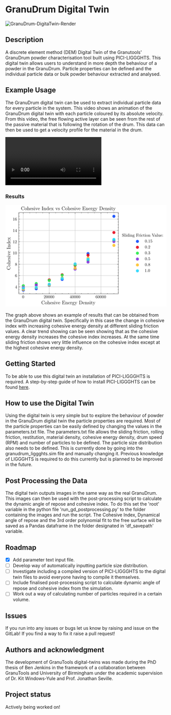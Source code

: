 # GranuDrum Digital Twin

![GranuDrum-DigitaTwin-Render](/uploads/bbfd74d541b9b84e5c2a2fab6955b600/GranuDrum.png)

## Description
A discrete element method (DEM) Digital Twin of the Granutools' GranuDrum powder characterisation tool built using PICI-LIGGGHTS.
This digital twin allows users to understand in more depth the behaviour of a powder in the GranuDrum. 
Particle properties can be defined and the individual particle data or bulk powder behaviour extracted and analysed.

## Example Usage

The GranuDrum digital twin can be used to extract individual particle data for every particle in the system. This video shows an animation of the GranuDrum digital twin with each particle
coloured by its absolute velocity. From this video, the free flowing active layer can be seen from the rest of the passive material that is following the rotation of the drum. This data 
can then be used to get a velocity profile for the material in the drum.

![GranuDrum Example Video](readme_files/gd_animation_45rpm.mp4)

### Results

![Graph showing the change in cohesive index with different cohesive energy densities](readme_files/ci_vs_ced.png)

The graph above shows an example of results that can be obtained from the GranuDrum digital twin. 
Specifically in this case the change in cohesive index with increasing cohesive energy density at different sliding friction values.
A clear trend showing can be seen showing that as the cohesive energy density increases the cohesive index increases. At the same time 
sliding friction shows very little influence on the cohesive index except at  the highest cohesive energy density.

## Getting Started
To be able to use this digital twin an installation of PICI-LIGGGHTS is required. A step-by-step guide of how to install PICI-LIGGGHTS can be found [here](https://uob-positron-imaging-centre.github.io/InstallingPICI-LIGGGHTS/).

## How to use the Digital Twin
Using the digital twin is very simple but to explore the behaviour of powder in the GranuDrum digital twin the particle properties are required. 
Most of the particle properties can be easily defined by changing the values in the parameters.txt file.
The parameters.txt file allows the sliding friction, rolling friction, restitution, material density, cohesive energy density, drum speed (RPM) and number of particles to be defined.
The particle size distribution also needs to be defined. This is currently done by going into the granudrum_liggghts.sim file and manually changing it.
Previous knowledge of LIGGGHTS is required to do this currently but is planned to be improved in the future.

## Post Processing the Data
The digital twin outputs images in the same way as the real GranuDrum. This images can then be used with the post-processing script to calculate the dynamic angle of repose and cohesive index.
To do this set the 'root' variable in the python file 'run_gd_postprocessing.py' to the folder containing the images and run the script.
The Cohesive Index, Dynamical angle of repose and the 3rd order polynomial fit to the free surface will be saved as a Pandas dataframe in the folder designated in 'df_savepath' variable.

## Roadmap
- [x] Add parameter text input file.
- [ ] Develop way of automatically inputting particle size distribution.
- [ ] Investigate including a compiled version of PICI-LIGGGHTS to the digital twin files to avoid everyone having to compile it themselves.
- [ ] Include finalised post-processing script to calculate dynamic angle of repose and cohesive index from the simulation.
- [ ] Work out a way of calculating number of particles required in a certain volume.

## Issues
If you run into any issues or bugs let us know by raising and issue on the GitLab! If you find a way to fix it raise a pull request!

## Authors and acknowledgment
The development of GranuTools digital-twins was made during the PhD thesis of Ben Jenkins in the framework 
of a collaboration between GranuTools and University of Birmingham under the academic supervision of 
Dr. Kit Windows-Yule and Prof. Jonathan Seville.

## Project status
Actively being worked on!
